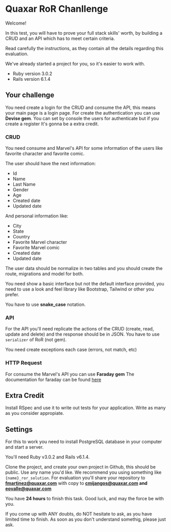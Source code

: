 # Quaxar RoR Chanllenge

Welcome!

In this test, you will have to prove your full stack skills' worth, by building a CRUD and an API which has to meet certain criteria.

Read carefully the instructions, as they contain all the details regarding this evaluation.

We've already started a project for you, so it's easier to work with.

- Ruby version 3.0.2
- Rails version 6.1.4

## Your challenge

You need create a login for the CRUD and consume the API, this means your main page is a login page. For create the authentication you can use  **Devise gem**. You can set by console the users for authenticate but if you create a register It's gonna be a extra credit. 

### CRUD

You need consume and Marvel's API for some information of the users like favorite character and favorite comic.

The user should have the next information:

- Id
- Name
- Last Name
- Gender
- Age
- Created date
- Updated date

And personal information like:

- City
- State
- Country
- Favorite Marvel character
- Favorite Marvel comic
- Created date
- Updated date

The user data should be normalize in two tables and you should create the route, migrations and model for both.

You need show a basic interface but not the default interface provided, you need to use a look and feel library like Bootstrap, Tailwind or other you prefer.

You have to use **snake_case** notation.

### API

For the API you'll need replicate the actions of the CRUD (create, read, update and delete) and the response should be in JSON. You have to use `serializer` of RoR (not gem).

You need create exceptions each case (errors, not match, etc)

### HTTP Request

For consume the Marvel's API you can use **Faraday gem** 
The documentation for faraday can be found [here](https://github.com/lostisland/faraday)

## Extra Credit

Install RSpec and use it to write out tests for your application. Write as many as you consider appropiate.

## Settings

For this to work you need to install PostgreSQL database in your computer and start a server.

You'll need Ruby v3.0.2 and Rails v6.1.4.

Clone the project, and create your own project in Github, this should be public. Use any name you'd like. We recommend you using something like `{name}_ror_solution`. For evaluation you'll share your repository to **fmartinez@quaxar.com** with copy to **cmijangos@quaxar.com and eovalle@quaxar.com**

You have **24 hours** to finish this task. Good luck, and may the force be with you.

If you come up with ANY doubts, do NOT hesitate to ask, as you have limited time to finish. As soon as you don't understand somethig, please just ask.
